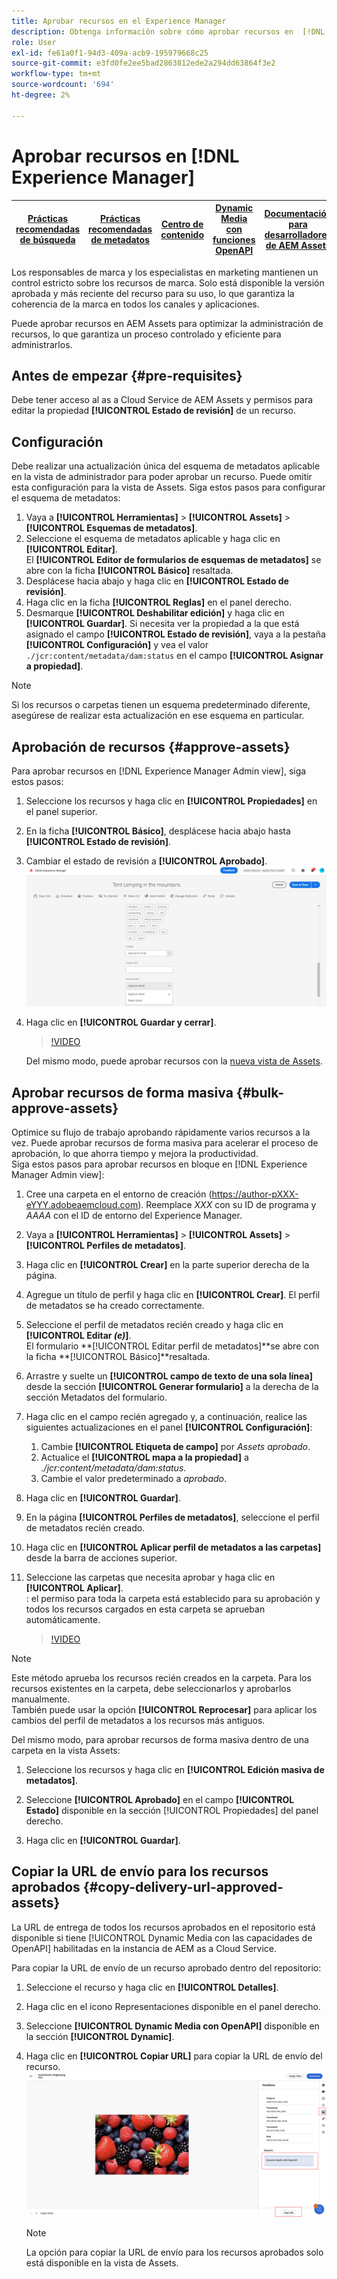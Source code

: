 ```yaml
---
title: Aprobar recursos en el Experience Manager
description: Obtenga información sobre cómo aprobar recursos en  [!DNL Experience Manager].
role: User
exl-id: fe61a0f1-94d3-409a-acb9-195979668c25
source-git-commit: e3fd0fe2ee5bad2863812ede2a294dd63864f3e2
workflow-type: tm+mt
source-wordcount: '694'
ht-degree: 2%

---
```


# Aprobar recursos en [!DNL Experience Manager]

| [Prácticas recomendadas de búsqueda](/help/assets/search-best-practices.md) | [Prácticas recomendadas de metadatos](/help/assets/metadata-best-practices.md) | [Centro de contenido](/help/assets/product-overview.md) | [Dynamic Media con funciones OpenAPI](/help/assets/dynamic-media-open-apis-overview.md) | [Documentación para desarrolladores de AEM Assets](https://developer.adobe.com/experience-cloud/experience-manager-apis/) |
| ------------- | --------------------------- |---------|----|-----|

Los responsables de marca y los especialistas en marketing mantienen un control estricto sobre los recursos de marca. Solo está disponible la versión aprobada y más reciente del recurso para su uso, lo que garantiza la coherencia de la marca en todos los canales y aplicaciones.

Puede aprobar recursos en AEM Assets para optimizar la administración de recursos, lo que garantiza un proceso controlado y eficiente para administrarlos.

## Antes de empezar {#pre-requisites}

Debe tener acceso al as a Cloud Service de AEM Assets y permisos para editar la propiedad **[!UICONTROL Estado de revisión]** de un recurso.

## Configuración

Debe realizar una actualización única del esquema de metadatos aplicable en la vista de administrador para poder aprobar un recurso. Puede omitir esta configuración para la vista de Assets. Siga estos pasos para configurar el esquema de metadatos:

1. Vaya a **[!UICONTROL Herramientas]** > **[!UICONTROL Assets]** > **[!UICONTROL Esquemas de metadatos]**.
1. Seleccione el esquema de metadatos aplicable y haga clic en **[!UICONTROL Editar]**. <br>El **[!UICONTROL Editor de formularios de esquemas de metadatos]** se abre con la ficha **[!UICONTROL Básico]** resaltada.
1. Desplácese hacia abajo y haga clic en **[!UICONTROL Estado de revisión]**.
1. Haga clic en la ficha **[!UICONTROL Reglas]** en el panel derecho.
1. Desmarque **[!UICONTROL Deshabilitar edición]** y haga clic en **[!UICONTROL Guardar]**.
Si necesita ver la propiedad a la que está asignado el campo **[!UICONTROL Estado de revisión]**, vaya a la pestaña **[!UICONTROL Configuración]** y vea el valor `./jcr:content/metadata/dam:status` en el campo **[!UICONTROL Asignar a propiedad]**.

>[!NOTE]
>
>Si los recursos o carpetas tienen un esquema predeterminado diferente, asegúrese de realizar esta actualización en ese esquema en particular.

## Aprobación de recursos {#approve-assets}

Para aprobar recursos en [!DNL Experience Manager Admin view], siga estos pasos:

1. Seleccione los recursos y haga clic en **[!UICONTROL Propiedades]** en el panel superior.
1. En la ficha **[!UICONTROL Básico]**, desplácese hacia abajo hasta **[!UICONTROL Estado de revisión]**.
1. Cambiar el estado de revisión a **[!UICONTROL Aprobado]**.
   ![imagen](/help/assets/assets/approve-old-ui.png)
1. Haga clic en **[!UICONTROL Guardar y cerrar]**.

   >[!VIDEO](https://video.tv.adobe.com/v/3427430)

   Del mismo modo, puede aprobar recursos con la [nueva vista de Assets](/help/assets/manage-organize-assets-view.md).

## Aprobar recursos de forma masiva {#bulk-approve-assets}

Optimice su flujo de trabajo aprobando rápidamente varios recursos a la vez. Puede aprobar recursos de forma masiva para acelerar el proceso de aprobación, lo que ahorra tiempo y mejora la productividad.
<br>Siga estos pasos para aprobar recursos en bloque en [!DNL Experience Manager Admin view]:

1. Cree una carpeta en el entorno de creación (https://author-pXXX-eYYY.adobeaemcloud.com). Reemplace _XXX_ con su ID de programa y _AAAA_ con el ID de entorno del Experience Manager.
1. Vaya a **[!UICONTROL Herramientas]** > **[!UICONTROL Assets]** > **[!UICONTROL Perfiles de metadatos]**.
1. Haga clic en **[!UICONTROL Crear]** en la parte superior derecha de la página.
1. Agregue un título de perfil y haga clic en **[!UICONTROL Crear]**. El perfil de metadatos se ha creado correctamente.
1. Seleccione el perfil de metadatos recién creado y haga clic en **[!UICONTROL Editar _(e)_]**. <br>El formulario **[!UICONTROL Editar perfil de metadatos]**se abre con la ficha **[!UICONTROL Básico]**resaltada.
1. Arrastre y suelte un **[!UICONTROL campo de texto de una sola línea]** desde la sección **[!UICONTROL Generar formulario]** a la derecha de la sección Metadatos del formulario.
1. Haga clic en el campo recién agregado y, a continuación, realice las siguientes actualizaciones en el panel **[!UICONTROL Configuración]**:
   1. Cambie **[!UICONTROL Etiqueta de campo]** por _Assets aprobado_.
   1. Actualice el **[!UICONTROL mapa a la propiedad]** a _./jcr:content/metadata/dam:status_.
   1. Cambie el valor predeterminado a _aprobado_.

1. Haga clic en **[!UICONTROL Guardar]**.
1. En la página **[!UICONTROL Perfiles de metadatos]**, seleccione el perfil de metadatos recién creado.
1. Haga clic en **[!UICONTROL Aplicar perfil de metadatos a las carpetas]** desde la barra de acciones superior.
1. Seleccione las carpetas que necesita aprobar y haga clic en **[!UICONTROL Aplicar]**.
   <br>: el permiso para toda la carpeta está establecido para su aprobación y todos los recursos cargados en esta carpeta se aprueban automáticamente.

   >[!VIDEO](https://video.tv.adobe.com/v/3427431)

>[!NOTE]
> 
>Este método aprueba los recursos recién creados en la carpeta. Para los recursos existentes en la carpeta, debe seleccionarlos y aprobarlos manualmente. <br> También puede usar la opción **[!UICONTROL Reprocesar]** para aplicar los cambios del perfil de metadatos a los recursos más antiguos.

Del mismo modo, para aprobar recursos de forma masiva dentro de una carpeta en la vista Assets:

1. Seleccione los recursos y haga clic en **[!UICONTROL Edición masiva de metadatos]**.

1. Seleccione **[!UICONTROL Aprobado]** en el campo **[!UICONTROL Estado]** disponible en la sección [!UICONTROL Propiedades] del panel derecho.

1. Haga clic en **[!UICONTROL Guardar]**.

## Copiar la URL de envío para los recursos aprobados {#copy-delivery-url-approved-assets}

La URL de entrega de todos los recursos aprobados en el repositorio está disponible si tiene [!UICONTROL Dynamic Media con las capacidades de OpenAPI] habilitadas en la instancia de AEM as a Cloud Service.

Para copiar la URL de envío de un recurso aprobado dentro del repositorio:

1. Seleccione el recurso y haga clic en **[!UICONTROL Detalles]**.

1. Haga clic en el icono Representaciones disponible en el panel derecho.

1. Seleccione **[!UICONTROL Dynamic Media con OpenAPI]** disponible en la sección **[!UICONTROL Dynamic]**.

1. Haga clic en **[!UICONTROL Copiar URL]** para copiar la URL de envío del recurso.
   ![copiar URL de entrega](/help/assets/assets/copy-delivery-url.png)

   >[!NOTE]
   >
   >La opción para copiar la URL de envío para los recursos aprobados solo está disponible en la vista de Assets.
